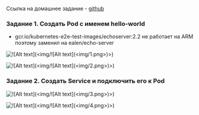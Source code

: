 Ссылка на домашнее задание - [github](https://github.com/netology-code/kuber-homeworks/blob/main/1.2/1.2.md)

### Задание 1. Создать Pod с именем hello-world

- gcr.io/kubernetes-e2e-test-images/echoserver:2.2 не работает на ARM поэтому заменил на ealen/echo-server

![!\[Alt text\](<img/!\[Alt text\](<img/1.png>)>)](<img/1.png>)

![!\[Alt text\](<img/!\[Alt text\](<img/2.png>)>)](<img/2.png>)
### Задание 2. Создать Service и подключить его к Pod


![!\[Alt text\](<img/!\[Alt text\](<img/3.png>)>)](<img/3.png>)

![!\[Alt text\](<img/!\[Alt text\](<img/4.png>)>)](<img/4.png>)
